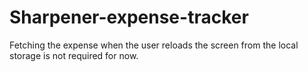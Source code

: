 # Sharpener-expense-tracker

Fetching the expense when the user reloads the screen from the local storage is not required for now. 

